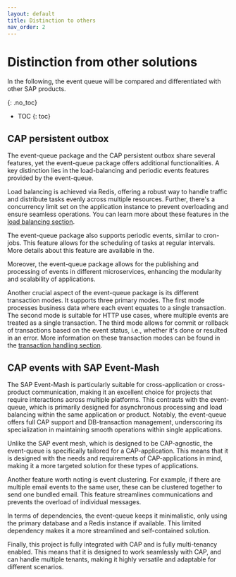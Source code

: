 ```yaml
---
layout: default
title: Distinction to others
nav_order: 2
---
```


<!-- prettier-ignore-start -->
# Distinction from other solutions

In the following, the event queue will be compared and differentiated with other SAP products.

{: .no_toc}
<!-- prettier-ignore-end -->

<!-- prettier-ignore -->
- TOC
{: toc}

## CAP persistent outbox

The event-queue package and the CAP persistent outbox share several features, yet the event-queue package offers
additional functionalities. A key distinction lies in the load-balancing and periodic events features provided by
the event-queue.

Load balancing is achieved via Redis, offering a robust way to handle traffic and distribute tasks evenly across multiple
resources. Further, there's a concurrency limit set on the application instance to prevent overloading and ensure seamless
operations. You can learn more about these features in the [load balancing section](/event-queue/load-balancing).

The event-queue package also supports periodic events, similar to cron-jobs. This feature allows for the scheduling of
tasks at regular intervals. More details about this feature are available in the.

Moreover, the event-queue package allows for the publishing and processing of events in different microservices,
enhancing the modularity and scalability of applications.

Another crucial aspect of the event-queue package is its different transaction modes. It supports three primary modes.
The first mode processes business data where each event equates to a single transaction. The second mode is suitable
for HTTP use cases, where multiple events are treated as a single transaction. The third mode allows for commit or
rollback of transactions based on the event status, i.e., whether it's done or resulted in an error. More information on
these transaction modes can be found in the [transaction handling section](/event-queue/transaction-handling).

## CAP events with SAP Event-Mash

The SAP Event-Mash is particularly suitable for cross-application or cross-product communication, making it an excellent
choice for projects that require interactions across multiple platforms. This contrasts with the event-queue, which is
primarily designed for asynchronous processing and load balancing within the same application or product. Notably,
the event-queue offers full CAP support and DB-transaction management, underscoring its specialization in maintaining
smooth operations within single applications.

Unlike the SAP event mesh, which is designed to be CAP-agnostic, the event-queue is specifically tailored for a
CAP-application. This means that it is designed with the needs and requirements of CAP-applications in mind, making it a
more targeted solution for these types of applications.

Another feature worth noting is event clustering. For example, if there are multiple email events to the same user,
these can be clustered together to send one bundled email. This feature streamlines communications and prevents the
overload of individual messages.

In terms of dependencies, the event-queue keeps it minimalistic, only using the primary database and a Redis instance
if available. This limited dependency makes it a more streamlined and self-contained solution.

Finally, this project is fully integrated with CAP and is fully multi-tenancy enabled. This means that it is designed
to work seamlessly with CAP, and can handle multiple tenants, making it highly versatile and adaptable for different
scenarios.
